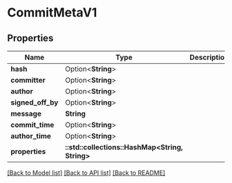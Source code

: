 # CommitMetaV1

## Properties

Name | Type | Description | Notes
------------ | ------------- | ------------- | -------------
**hash** | Option<**String**> |  | [optional]
**committer** | Option<**String**> |  | [optional]
**author** | Option<**String**> |  | [optional]
**signed_off_by** | Option<**String**> |  | [optional]
**message** | **String** |  | 
**commit_time** | Option<**String**> |  | [optional]
**author_time** | Option<**String**> |  | [optional]
**properties** | **::std::collections::HashMap<String, String>** |  | 

[[Back to Model list]](../README.md#documentation-for-models) [[Back to API list]](../README.md#documentation-for-api-endpoints) [[Back to README]](../README.md)


